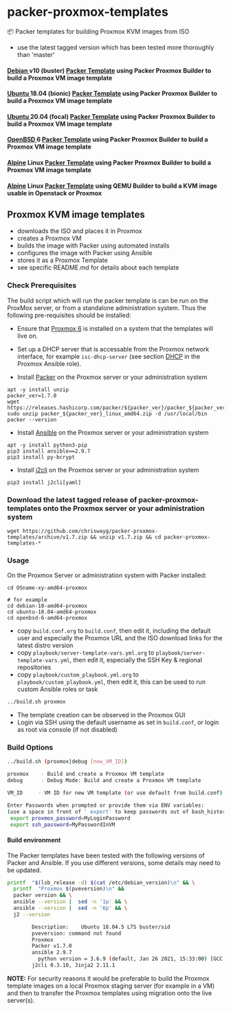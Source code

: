 # packer-proxmox-templates
:package: Packer templates for building Proxmox KVM images from ISO

- use the latest tagged version which has been tested more thoroughly than 'master'

#### [Debian ](https://www.debian.org/releases/) v10 (buster) [Packer Template](https://github.com/chriswayg/packer-proxmox-templates/tree/master/debian-10-amd64-proxmox) using Packer Proxmox Builder to build a Proxmox VM image template

#### [Ubuntu ](http://releases.ubuntu.com/) 18.04 (bionic) [Packer Template](https://github.com/chriswayg/packer-proxmox-templates/tree/master/ubuntu-18.04-amd64-proxmox) using Packer Proxmox Builder to build a Proxmox VM image template

#### [Ubuntu ](http://releases.ubuntu.com/) 20.04 (focal) [Packer Template](https://github.com/chriswayg/packer-proxmox-templates/tree/master/ubuntu-20.04-amd64-proxmox) using Packer Proxmox Builder to build a Proxmox VM image template

#### [OpenBSD ](https://www.openbsd.org/index.html) 6 [Packer Template](https://github.com/chriswayg/packer-proxmox-templates/tree/master/openbsd-6-amd64-proxmox) using Packer Proxmox Builder to build a Proxmox VM image template

#### [Alpine](https://wiki.alpinelinux.org/wiki/Alpine_Linux:Releases)  Linux [Packer Template](https://github.com/chriswayg/packer-proxmox-templates/tree/master/alpine-3-amd64-proxmox) using Packer Proxmox Builder to build a Proxmox VM image template

#### [Alpine](https://wiki.alpinelinux.org/wiki/Alpine_Linux:Releases)  Linux [Packer Template](https://github.com/chriswayg/packer-proxmox-templates/tree/master/alpine-3-amd64-qemu) using QEMU Builder to build a KVM image usable in Openstack or Proxmox

## Proxmox KVM image templates

- downloads the ISO and places it in Proxmox
- creates a Proxmox VM
- builds the image with Packer using automated installs
- configures the image with Packer using Ansible
- stores it as a Proxmox Template
- see specific README.md for details about each template

### Check Prerequisites

The build script which will run the packer template is can be run on the ProxMox server, or from a standalone administration system. Thus the following pre-requisites should be installed:

- Ensure that [Proxmox 6](https://www.proxmox.com/en/downloads) is installed on a system that the templates will live on.
- Set up a DHCP server that is accessable from the Proxmox network interface, for example `isc-dhcp-server`  (see section [DHCP](https://github.com/chriswayg/ansible-proxmox/blob/master/tasks/main.yml) in the Proxmox Ansible role).

- Install [Packer](https://www.packer.io/downloads.html) on the Proxmox server or your administration system

```
apt -y install unzip
packer_ver=1.7.0
wget https://releases.hashicorp.com/packer/${packer_ver}/packer_${packer_ver}_linux_amd64.zip
sudo unzip packer_${packer_ver}_linux_amd64.zip -d /usr/local/bin
packer --version
```

- Install [Ansible](https://docs.ansible.com/ansible/latest/installation_guide/intro_installation.html) on the Proxmox server or your administration system

```
apt -y install python3-pip
pip3 install ansible==2.9.7
pip3 install py-bcrypt
```

- Install [j2cli](https://github.com/kolypto/j2cli) on the Proxmox server or your administration system

```
pip3 install j2cli[yaml]
```

### Download the latest tagged release of packer-proxmox-templates onto the Proxmox server or your administration system

`wget https://github.com/chriswayg/packer-proxmox-templates/archive/v1.7.zip && unzip v1.7.zip && cd packer-proxmox-templates-*`

### Usage

On the Proxmox Server or administration system with Packer installed:

```
cd OSname-xy-amd64-proxmox

# for example
cd debian-10-amd64-proxmox
cd ubuntu-18.04-amd64-proxmox
cd openbsd-6-amd64-proxmox

```

- copy `build.conf.org` to `build.conf`, then edit it, including the default user and especially the Proxmox URL and the ISO download links for the latest distro version
- copy `playbook/server-template-vars.yml.org` to `playbook/server-template-vars.yml`, then edit it, especially the SSH Key & regional repositories
- copy `playbook/custom_playbook.yml.org` to `playbook/custom_playbook.yml`, then edit it, this can be used to run custom Ansible roles or task

```sh
../build.sh proxmox
```

- The template creation can be observed in the Proxmox GUI
- Login via SSH using the default username as set in `build.conf`, or login as root via console (if not disabled)

### Build Options

```sh
../build.sh (proxmox|debug [new_VM_ID])

proxmox    - Build and create a Proxmox VM template
debug      - Debug Mode: Build and create a Proxmox VM template

VM_ID     - VM ID for new VM template (or use default from build.conf)

Enter Passwords when prompted or provide them via ENV variables:
(use a space in front of ' export' to keep passwords out of bash_history)
 export proxmox_password=MyLoginPassword
 export ssh_password=MyPasswordInVM
```

#### Build environment

The Packer templates have been tested with the following versions of Packer and Ansible. If you use different versions, some details may need to be updated.

```sh
printf  "$(lsb_release -d) $(cat /etc/debian_version)\n" && \
  printf  "Proxmox $(pveversion)\n" &&
  packer version && \
  ansible --version |  sed -n '1p' && \
  ansible --version |  sed -n '6p' && \
  j2 --version

        Description:    Ubuntu 18.04.5 LTS buster/sid
        pveversion: command not found
        Proxmox
        Packer v1.7.0
        ansible 2.9.7
          python version = 3.6.9 (default, Jan 26 2021, 15:33:00) [GCC 8.4.0]
        j2cli 0.3.10, Jinja2 2.11.1
```

**NOTE:** For security reasons it would be preferable to build the Proxmox template images on a local Proxmox staging server (for example in a VM) and then to transfer the Proxmox templates using migration onto the live server(s).